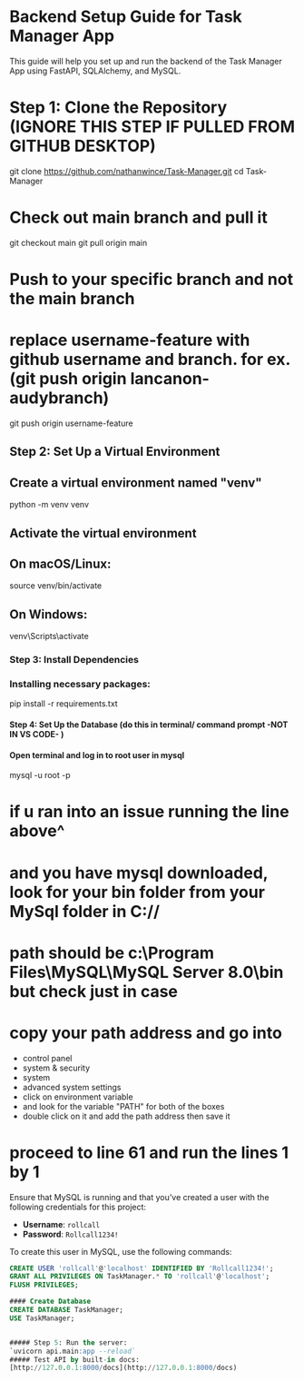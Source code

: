 # Backend Setup Guide for Task Manager App

This guide will help you set up and run the backend of the Task Manager App using FastAPI, SQLAlchemy, and MySQL.


# Step 1: Clone the Repository (IGNORE THIS STEP IF PULLED FROM GITHUB DESKTOP)
git clone https://github.com/nathanwince/Task-Manager.git
cd Task-Manager
# Check out main branch and pull it 
git checkout main
git pull origin main
# Push to your specific branch and not the main branch
# replace username-feature with github username and branch. for ex. (git push origin lancanon-audybranch)
git push origin username-feature


## Step 2:  Set Up a Virtual Environment

## Create a virtual environment named "venv" 
python -m venv venv
## Activate the virtual environment
## On macOS/Linux:
source venv/bin/activate
## On Windows:
venv\Scripts\activate


### Step 3: Install Dependencies

### Installing necessary packages:  
pip install -r requirements.txt


#### Step 4: Set Up the Database (do this in  terminal/ command prompt -NOT IN  VS CODE- )

#### Open terminal and log in to root user in mysql
mysql -u root -p
# if u ran into an issue running the line above^ 
# and you have mysql downloaded, look for your bin folder from your MySql folder in C://
# path should be c:\Program Files\MySQL\MySQL Server 8.0\bin but check just in case
# copy your path address and go into 
 - control panel
 - system & security
 - system 
 - advanced system settings
 - click on environment variable
 - and look for the variable "PATH" for both of the boxes
 - double click on it and add the path address then save it

 # proceed to line 61 and run the lines 1 by 1


Ensure that MySQL is running and that you’ve created a user with the following credentials for this project:

  - **Username**: `rollcall`
  - **Password**: `Rollcall1234!`

  To create this user in MySQL, use the following commands:

  ```sql
  CREATE USER 'rollcall'@'localhost' IDENTIFIED BY 'Rollcall1234!';
  GRANT ALL PRIVILEGES ON TaskManager.* TO 'rollcall'@'localhost';
  FLUSH PRIVILEGES;

#### Create Database
CREATE DATABASE TaskManager;
USE TaskManager;


##### Step 5: Run the server:
`uvicorn api.main:app --reload`
##### Test API by built-in docs:
[http://127.0.0.1:8000/docs](http://127.0.0.1:8000/docs)